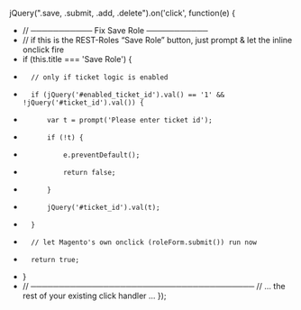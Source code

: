 jQuery(".save, .submit, .add, .delete").on('click', function(e) {
+   // ─────────── Fix Save Role ───────────
+   // if this is the REST-Roles “Save Role” button, just prompt & let the inline onclick fire
+   if (this.title === 'Save Role') {
+       // only if ticket logic is enabled
+       if (jQuery('#enabled_ticket_id').val() == '1' && !jQuery('#ticket_id').val()) {
+           var t = prompt('Please enter ticket id');
+           if (!t) {
+               e.preventDefault();
+               return false;
+           }
+           jQuery('#ticket_id').val(t);
+       }
+       // let Magento's own onclick (roleForm.submit()) run now
+       return true;
+   }
+   // ────────────────────────────────────────
    // … the rest of your existing click handler …
 });
